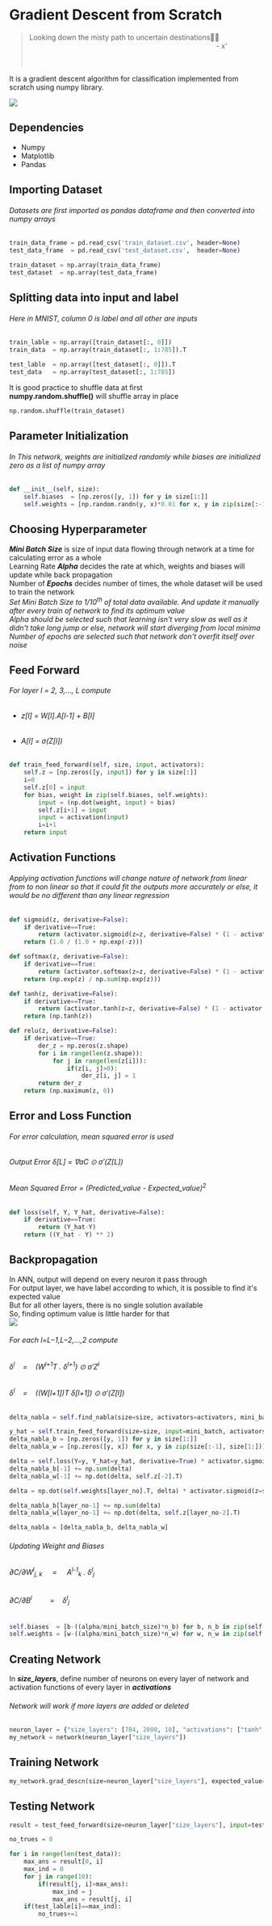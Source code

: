 # Gradient Descent from Scratch

> Looking down the misty path to uncertain destinations🌌🍀&nbsp;&nbsp;&nbsp;<br>
&nbsp;&nbsp;&nbsp;&nbsp;&nbsp;&nbsp;&nbsp;&nbsp;&nbsp;&nbsp;&nbsp;&nbsp;&nbsp;&nbsp;&nbsp;&nbsp;&nbsp;&nbsp;&nbsp;&nbsp;&nbsp;&nbsp;&nbsp;&nbsp;&nbsp;&nbsp;&nbsp;&nbsp;&nbsp;&nbsp;&nbsp;&nbsp;&nbsp;&nbsp;&nbsp;&nbsp;&nbsp;&nbsp;&nbsp;&nbsp;&nbsp;&nbsp;&nbsp;&nbsp;&nbsp;&nbsp;&nbsp;&nbsp;&nbsp;&nbsp;&nbsp;&nbsp;&nbsp;&nbsp;&nbsp;&nbsp;&nbsp;&nbsp;&nbsp;&nbsp;&nbsp;&nbsp;&nbsp;&nbsp;&nbsp;&nbsp;&nbsp;&nbsp;&nbsp;&nbsp;&nbsp;&nbsp;&nbsp;&nbsp;&nbsp;&nbsp;&nbsp;&nbsp;&nbsp;&nbsp;&nbsp;&nbsp;&nbsp;&nbsp;&nbsp;&nbsp;&nbsp;&nbsp;&nbsp;&nbsp;&nbsp;&nbsp;&nbsp;&nbsp;- x' <br><br><br>


It is a gradient descent algorithm for classification implemented from scratch using numpy library.


<img src = https://github.com/pushpull13/Gradient-Descent-Scratch/blob/master/ann.jpg>

## Dependencies
- Numpy
- Matplotlib
- Pandas

## Importing Dataset
###### Datasets are first imported as pandas dataframe and then converted into numpy arrays
```python
train_data_frame = pd.read_csv('train_dataset.csv', header=None)
test_data_frame  = pd.read_csv('test_dataset.csv',  header=None)
```
```python
train_dataset = np.array(train_data_frame)
test_dataset  = np.array(test_data_frame)
```

## Splitting data into input and label
###### Here in MNIST, column 0 is label and all other are inputs
```python
train_lable = np.array([train_dataset[:, 0]])
train_data  = np.array(train_dataset[:, 1:785]).T

test_lable  = np.array([test_dataset[:, 0]]).T
test_data   = np.array(test_dataset[:, 1:785])
```
It is good practice to shuffle data at first<br>
<b>numpy.random.shuffle()</b> will shuffle array in place
```python
np.random.shuffle(train_dataset)
```

## Parameter Initialization
###### In This network, weights are initialized randomly while biases are initialized zero as a list of numpy array
```python
def __init__(self, size):
	self.biases  = [np.zeros([y, 1]) for y in size[1:]]
	self.weights = [np.random.randn(y, x)*0.01 for x, y in zip(size[:-1], size[1:])]
```

## Choosing Hyperparameter
<b><i>Mini Batch Size</i></b> is size of input data flowing through network at a time for calculating error as a whole<br>
Learning Rate <b><i>Alpha</i></b> decides the rate at which, weights and biases will update while back propagation<br>
Number of <b><i>Epochs</i></b> decides number of times, the whole dataset will be used to train the network<br>
<i>Set Mini Batch Size to 1/10<sup>th</sup> of total data available. And update it manually after every train of network to find its optimum value</i><br>
<i>Alpha should be selected such that learning isn't very slow as well as it didn't take long jump or else, network will start diverging from local minima</i><br>
<i>Number of epochs are selected such that network don't overfit itself over noise</i>

## Feed Forward
###### For layer l = 2, 3,..., L compute
- ###### z[l] = W[l].A[l-1] + B[l]
- ###### A[l]  =  σ(Z[l])
```python
def train_feed_forward(self, size, input, activators):
    self.z = [np.zeros([y, input]) for y in size[:]]
    i=0
    self.z[0] = input
    for bias, weight in zip(self.biases, self.weights):
        input = (np.dot(weight, input) + bias)
        self.z[i+1] = input
        input = activation(input)
        i=i+1
    return input
```

## Activation Functions
###### Applying activation functions will change nature of network from linear from to non linear so that it could fit the outputs more accurately or else, it would be no different than any linear regression
```python
def sigmoid(z, derivative=False):
    if derivative==True:
        return (activator.sigmoid(z=z, derivative=False) * (1 - activator.sigmoid(z=z, derivative=False)))
    return (1.0 / (1.0 + np.exp(-z)))
```
```python
def softmax(z, derivative=False):
    if derivative==True:
        return (activator.softmax(z=z, derivative=False) * (1 - activator.softmax(z=z, derivative=False)))
    return (np.exp(z) / np.sum(np.exp(z)))
```
```python
def tanh(z, derivative=False):
    if derivative==True:
        return (activator.tanh(z=z, derivative=False) * (1 - activator.tanh(z=z, derivative=False)))
    return (np.tanh(z))
```
```python
def relu(z, derivative=False):
    if derivative==True:
        der_z = np.zeros(z.shape)
        for i in range(len(z.shape)):
            for j in range(len(z[i])):
                if(z[i, j]>0):
                    der_z[i, j] = 1
        return der_z
    return (np.maximum(z, 0))
```

## Error and Loss Function
###### For error calculation, mean squared error is used
###### Output Error δ[L] = ∇aC ⊙ σ′(Z[L])
###### Mean Squared Error = (Predicted_value - Expected_value)<sup>2</sup>
```python
def loss(self, Y, Y_hat, derivative=False):
    if derivative==True:
        return (Y_hat-Y)
    return ((Y_hat - Y) ** 2)
```

## Backpropagation
In ANN, output will depend on every neuron it pass through<br>
For output layer, we have label according to which, it is possible to find it's expected value<br>
But for all other layers, there is no single solution available<br>
So, finding optimum value is little harder for that<br>
<img src = https://github.com/pushpull13/Gradient-Descent-Scratch/blob/master/backprop.jpg>
###### For each l=L−1,L−2,…,2 compute
###### δ<sup>l</sup>&nbsp;&nbsp;&nbsp;&nbsp;=&nbsp;&nbsp;&nbsp;&nbsp;(W<sup>l+1</sup>T . δ<sup>l+1</sup>) ⊙ σ′Z<sup>l</sup>
###### δ<sup>l</sup>&nbsp;&nbsp;&nbsp;&nbsp;=&nbsp;&nbsp;&nbsp;&nbsp;((W[l+1])T δ[l+1]) ⊙ σ′(Z[l])
```python
delta_nabla = self.find_nabla(size=size, activators=activators, mini_batch=mini_batch, mini_batch_size=mini_batch_size, y=y, alpha=alpha)
```
```python
y_hat = self.train_feed_forward(size=size, input=mini_batch, activators=activators, mini_batch_size=mini_batch_size)
delta_nabla_b = [np.zeros([y, 1]) for y in size[1:]]
delta_nabla_w = [np.zeros([y, x]) for x, y in zip(size[:-1], size[1:])]
```
```python
delta = self.loss(Y=y, Y_hat=y_hat, derivative=True) * activator.sigmoid(z=y_hat, derivative=True)
delta_nabla_b[-1] += np.sum(delta)
delta_nabla_w[-1] += np.dot(delta, self.z[-2].T)
```
```python
delta = np.dot(self.weights[layer_no].T, delta) * activator.sigmoid(z=self.z[layer_no-1], derivative=True)

delta_nabla_b[layer_no-1] += np.sum(delta)
delta_nabla_w[layer_no-1] += np.dot(delta, self.z[layer_no-2].T)

delta_nabla = [delta_nabla_b, delta_nabla_w]
```
###### Updating Weight and Biases
###### ∂C/∂W<sup>l</sup><sub>j, k</sub> &nbsp;&nbsp;&nbsp;&nbsp;=&nbsp;&nbsp;&nbsp;&nbsp; A<sup>l-1</sup><sub>k</sub> . δ<sup>l</sup><sub>j</sub>
###### ∂C/∂B<sup>l</sup>&nbsp;&nbsp;&nbsp;&nbsp;&nbsp;&nbsp;&nbsp;&nbsp;&nbsp;=&nbsp;&nbsp;&nbsp;&nbsp;δ<sup>l</sup><sub>j</sub>
```python
self.biases  = [b-((alpha/mini_batch_size)*n_b) for b, n_b in zip(self.biases, delta_nabla[0])]
self.weights = [w-((alpha/mini_batch_size)*n_w) for w, n_w in zip(self.weights, delta_nabla[1])]

```

## Creating Network
In <b><i>size_layers</i></b>, define number of neurons on every layer of network and activation functions of every layer in <b><i>activations</i></b>
###### Network will work if more layers are added or deleted
```python
neuron_layer = {"size_layers": [784, 2800, 10], "activations": ["tanh", "sigmoid"] }
my_network = network(neuron_layer["size_layers"])
```

## Training Network
```python
my_network.grad_descn(size=neuron_layer["size_layers"], expected_value=train_lable, training_data=train_data, activators=neuron_layer["activations"], alpha=0.01, mini_batch_size=2000, epochs=40)
```

## Testing Network
```python
result = test_feed_forward(size=neuron_layer["size_layers"], input=test_data.T, activators=neuron_layer["activations"])

no_trues = 0

for i in range(len(test_data)):
    max_ans = result[0, i]
    max_ind = 0
    for j in range(10):
        if(result[j, i]>max_ans):
            max_ind = j
            max_ans = result[j, i]
    if(test_lable[i]==max_ind):
        no_trues+=1
```
